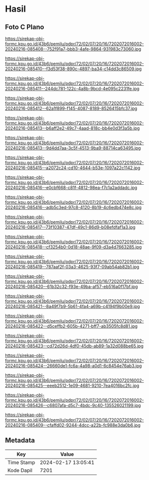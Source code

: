 # Hasil

## Foto C Plano

https://sirekap-obj-formc.kpu.go.id/43b6/pemilu/pdpr/72/02/07/20/16/7202072016002-20240216-085408--752f91a7-bbb3-4afe-9864-931983c73060.jpg

https://sirekap-obj-formc.kpu.go.id/43b6/pemilu/pdpr/72/02/07/20/16/7202072016002-20240216-085410--f3d53f38-890c-4897-ba34-c14dd3c86509.jpg

https://sirekap-obj-formc.kpu.go.id/43b6/pemilu/pdpr/72/02/07/20/16/7202072016002-20240216-085411--244dc781-122c-4a8b-9bcd-4e095c2231fe.jpg

https://sirekap-obj-formc.kpu.go.id/43b6/pemilu/pdpr/72/02/07/20/16/7202072016002-20240216-085412--62a1f899-f145-4087-8189-8526415bfc37.jpg

https://sirekap-obj-formc.kpu.go.id/43b6/pemilu/pdpr/72/02/07/20/16/7202072016002-20240216-085413--b6aff2e2-49c7-4aad-818c-bb4e0d3f3a5b.jpg

https://sirekap-obj-formc.kpu.go.id/43b6/pemilu/pdpr/72/02/07/20/16/7202072016002-20240216-085413--9d4dd7aa-3c5f-4513-9ba9-88714ca63495.jpg

https://sirekap-obj-formc.kpu.go.id/43b6/pemilu/pdpr/72/02/07/20/16/7202072016002-20240216-085415--a2072c24-cd10-4644-b53e-1097a22c1142.jpg

https://sirekap-obj-formc.kpu.go.id/43b6/pemilu/pdpr/72/02/07/20/16/7202072016002-20240216-085416--e0cbf668-c81f-4812-98ea-f7c1a2addadc.jpg

https://sirekap-obj-formc.kpu.go.id/43b6/pemilu/pdpr/72/02/07/20/16/7202072016002-20240216-085416--adb5c3ed-97c8-4120-8b19-4c6edb474e8c.jpg

https://sirekap-obj-formc.kpu.go.id/43b6/pemilu/pdpr/72/02/07/20/16/7202072016002-20240216-085417--73f10387-47df-49c1-86d9-b08efdfaf1a3.jpg

https://sirekap-obj-formc.kpu.go.id/43b6/pemilu/pdpr/72/02/07/20/16/7202072016002-20240216-085418--cf3254b0-0d18-48ae-9f09-d3a4d7663285.jpg

https://sirekap-obj-formc.kpu.go.id/43b6/pemilu/pdpr/72/02/07/20/16/7202072016002-20240216-085419--787aaf2f-03a3-4625-93f7-09ab54ab82b1.jpg

https://sirekap-obj-formc.kpu.go.id/43b6/pemilu/pdpr/72/02/07/20/16/7202072016002-20240216-085420--61b32c32-f93e-49ba-af57-eb516a0f17bf.jpg

https://sirekap-obj-formc.kpu.go.id/43b6/pemilu/pdpr/72/02/07/20/16/7202072016002-20240216-085421--8a49f7b9-5b61-4fa4-a69b-c4194f9b00e9.jpg

https://sirekap-obj-formc.kpu.go.id/43b6/pemilu/pdpr/72/02/07/20/16/7202072016002-20240216-085422--d5ceffb2-605b-4271-bff7-ab3505fc8d81.jpg

https://sirekap-obj-formc.kpu.go.id/43b6/pemilu/pdpr/72/02/07/20/16/7202072016002-20240216-085423--cd72d26d-4df0-45db-ab89-1a32d088be65.jpg

https://sirekap-obj-formc.kpu.go.id/43b6/pemilu/pdpr/72/02/07/20/16/7202072016002-20240216-085424--26660de1-fc6a-4a98-a0d1-6c8454e76ab3.jpg

https://sirekap-obj-formc.kpu.go.id/43b6/pemilu/pdpr/72/02/07/20/16/7202072016002-20240216-085425--eeeb2512-1e09-4681-9210-7ea4016bc2fc.jpg

https://sirekap-obj-formc.kpu.go.id/43b6/pemilu/pdpr/72/02/07/20/16/7202072016002-20240216-085426--c6807afa-d5c7-4bdc-9c40-135526021199.jpg

https://sirekap-obj-formc.kpu.go.id/43b6/pemilu/pdpr/72/02/07/20/16/7202072016002-20240216-085409--cfaffd02-9244-4dcc-a22b-fc988e3da0b6.jpg


## Metadata

| Key        | Value               |
| ---------- | ------------------- |
| Time Stamp | 2024-02-17 13:05:41 |
| Kode Dapil | 7201                |



